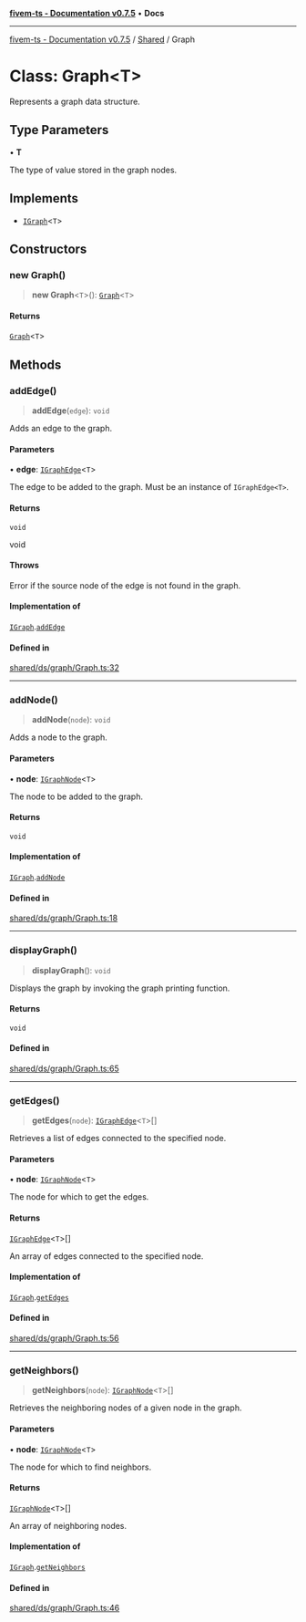 [**fivem-ts - Documentation v0.7.5**](../../../README.md) • **Docs**

***

[fivem-ts - Documentation v0.7.5](../../../README.md) / [Shared](../README.md) / Graph

# Class: Graph\<T\>

Represents a graph data structure.

## Type Parameters

• **T**

The type of value stored in the graph nodes.

## Implements

- [`IGraph`](../interfaces/IGraph.md)\<`T`\>

## Constructors

### new Graph()

> **new Graph**\<`T`\>(): [`Graph`](Graph.md)\<`T`\>

#### Returns

[`Graph`](Graph.md)\<`T`\>

## Methods

### addEdge()

> **addEdge**(`edge`): `void`

Adds an edge to the graph.

#### Parameters

• **edge**: [`IGraphEdge`](../interfaces/IGraphEdge.md)\<`T`\>

The edge to be added to the graph. Must be an instance of `IGraphEdge<T>`.

#### Returns

`void`

void

#### Throws

Error if the source node of the edge is not found in the graph.

#### Implementation of

[`IGraph`](../interfaces/IGraph.md).[`addEdge`](../interfaces/IGraph.md#addedge)

#### Defined in

[shared/ds/graph/Graph.ts:32](https://github.com/Purpose-Dev/fivem-ts/blob/main/src/shared/ds/graph/Graph.ts#L32)

***

### addNode()

> **addNode**(`node`): `void`

Adds a node to the graph.

#### Parameters

• **node**: [`IGraphNode`](../interfaces/IGraphNode.md)\<`T`\>

The node to be added to the graph.

#### Returns

`void`

#### Implementation of

[`IGraph`](../interfaces/IGraph.md).[`addNode`](../interfaces/IGraph.md#addnode)

#### Defined in

[shared/ds/graph/Graph.ts:18](https://github.com/Purpose-Dev/fivem-ts/blob/main/src/shared/ds/graph/Graph.ts#L18)

***

### displayGraph()

> **displayGraph**(): `void`

Displays the graph by invoking the graph printing function.

#### Returns

`void`

#### Defined in

[shared/ds/graph/Graph.ts:65](https://github.com/Purpose-Dev/fivem-ts/blob/main/src/shared/ds/graph/Graph.ts#L65)

***

### getEdges()

> **getEdges**(`node`): [`IGraphEdge`](../interfaces/IGraphEdge.md)\<`T`\>[]

Retrieves a list of edges connected to the specified node.

#### Parameters

• **node**: [`IGraphNode`](../interfaces/IGraphNode.md)\<`T`\>

The node for which to get the edges.

#### Returns

[`IGraphEdge`](../interfaces/IGraphEdge.md)\<`T`\>[]

An array of edges connected to the specified node.

#### Implementation of

[`IGraph`](../interfaces/IGraph.md).[`getEdges`](../interfaces/IGraph.md#getedges)

#### Defined in

[shared/ds/graph/Graph.ts:56](https://github.com/Purpose-Dev/fivem-ts/blob/main/src/shared/ds/graph/Graph.ts#L56)

***

### getNeighbors()

> **getNeighbors**(`node`): [`IGraphNode`](../interfaces/IGraphNode.md)\<`T`\>[]

Retrieves the neighboring nodes of a given node in the graph.

#### Parameters

• **node**: [`IGraphNode`](../interfaces/IGraphNode.md)\<`T`\>

The node for which to find neighbors.

#### Returns

[`IGraphNode`](../interfaces/IGraphNode.md)\<`T`\>[]

An array of neighboring nodes.

#### Implementation of

[`IGraph`](../interfaces/IGraph.md).[`getNeighbors`](../interfaces/IGraph.md#getneighbors)

#### Defined in

[shared/ds/graph/Graph.ts:46](https://github.com/Purpose-Dev/fivem-ts/blob/main/src/shared/ds/graph/Graph.ts#L46)
